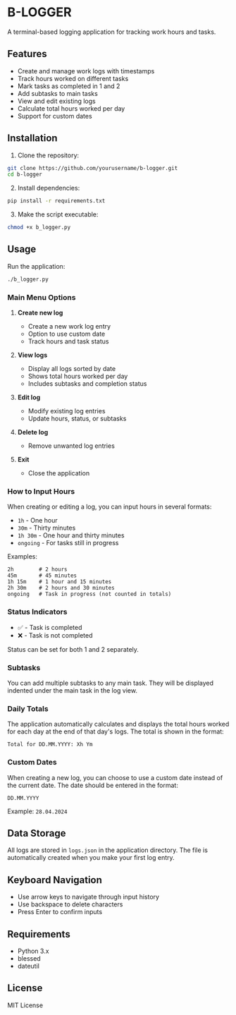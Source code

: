 # B-LOGGER

A terminal-based logging application for tracking work hours and tasks.

## Features

- Create and manage work logs with timestamps
- Track hours worked on different tasks
- Mark tasks as completed in 1 and 2
- Add subtasks to main tasks
- View and edit existing logs
- Calculate total hours worked per day
- Support for custom dates

## Installation

1. Clone the repository:
```bash
git clone https://github.com/yourusername/b-logger.git
cd b-logger
```

2. Install dependencies:
```bash
pip install -r requirements.txt
```

3. Make the script executable:
```bash
chmod +x b_logger.py
```

## Usage

Run the application:
```bash
./b_logger.py
```

### Main Menu Options

1. **Create new log**
   - Create a new work log entry
   - Option to use custom date
   - Track hours and task status

2. **View logs**
   - Display all logs sorted by date
   - Shows total hours worked per day
   - Includes subtasks and completion status

3. **Edit log**
   - Modify existing log entries
   - Update hours, status, or subtasks

4. **Delete log**
   - Remove unwanted log entries

5. **Exit**
   - Close the application

### How to Input Hours

When creating or editing a log, you can input hours in several formats:
- `1h` - One hour
- `30m` - Thirty minutes
- `1h 30m` - One hour and thirty minutes
- `ongoing` - For tasks still in progress

Examples:
```
2h        # 2 hours
45m       # 45 minutes
1h 15m    # 1 hour and 15 minutes
2h 30m    # 2 hours and 30 minutes
ongoing   # Task in progress (not counted in totals)
```

### Status Indicators

- ✅ - Task is completed
- ❌ - Task is not completed

Status can be set for both 1 and 2 separately.

### Subtasks

You can add multiple subtasks to any main task. They will be displayed indented under the main task in the log view.

### Daily Totals

The application automatically calculates and displays the total hours worked for each day at the end of that day's logs. The total is shown in the format:
```
Total for DD.MM.YYYY: Xh Ym
```

### Custom Dates

When creating a new log, you can choose to use a custom date instead of the current date. The date should be entered in the format:
```
DD.MM.YYYY
```
Example: `28.04.2024`

## Data Storage

All logs are stored in `logs.json` in the application directory. The file is automatically created when you make your first log entry.

## Keyboard Navigation

- Use arrow keys to navigate through input history
- Use backspace to delete characters
- Press Enter to confirm inputs

## Requirements

- Python 3.x
- blessed
- dateutil

## License

MIT License